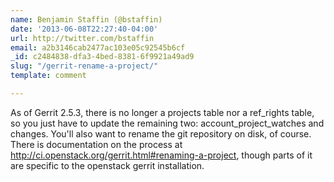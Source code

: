 ```yaml
---
name: Benjamin Staffin (@bstaffin)
date: '2013-06-08T22:27:40-04:00'
url: http://twitter.com/bstaffin
email: a2b3146cab2477ac103e05c92545b6cf
_id: c2484838-dfa3-4bed-8381-6f9921a49ad9
slug: "/gerrit-rename-a-project/"
template: comment

---
```


As of Gerrit 2.5.3, there is no longer a projects table nor a ref_rights
table, so you just have to update the remaining two: account_project_watches
and changes. You'll also want to rename the git repository on disk, of course.
There is documentation on the process at
<http://ci.openstack.org/gerrit.html#renaming-a-project>, though parts of it
are specific to the openstack gerrit installation.
